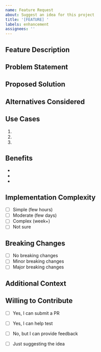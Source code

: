 ```yaml
---
name: Feature Request
about: Suggest an idea for this project
title: '[FEATURE] '
labels: enhancement
assignees: ''
---
```


## Feature Description
<!-- A clear and concise description of the feature -->


## Problem Statement
<!-- What problem does this feature solve? -->


## Proposed Solution
<!-- How do you envision this feature working? -->


## Alternatives Considered
<!-- What other solutions have you considered? -->


## Use Cases
<!-- Describe specific scenarios where this feature would be valuable -->

1. 
2. 
3. 

## Benefits
<!-- What are the benefits of implementing this feature? -->

- 
- 
- 

## Implementation Complexity
<!-- Your assessment of implementation difficulty -->

- [ ] Simple (few hours)
- [ ] Moderate (few days)
- [ ] Complex (week+)
- [ ] Not sure

## Breaking Changes
<!-- Would this introduce breaking changes? -->

- [ ] No breaking changes
- [ ] Minor breaking changes
- [ ] Major breaking changes

## Additional Context
<!-- Screenshots, mockups, links to similar features -->


## Willing to Contribute
<!-- Are you willing to help implement this? -->

- [ ] Yes, I can submit a PR
- [ ] Yes, I can help test
- [ ] No, but I can provide feedback
- [ ] Just suggesting the idea

